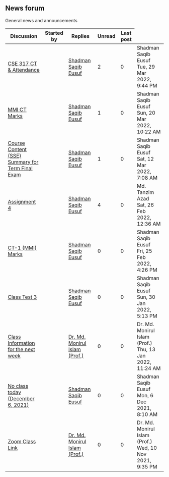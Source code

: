 <h2>News forum</h2>General news and announcements

<br />
<table><thead><tr><th>Discussion</th><th>Started by</th><th>Replies</th><th>Unread<a href="https://moodle.cse.buet.ac.bd/mod/forum/markposts.php?f=782&mark=read&returnpage=view.php"></a></th><th>Last post</th></tr></thead><tbody>
<tr><td><a href="CSE%20317%20CT%20%26%20Attendance">CSE 317 CT & Attendance</a></td>
<td><a href="https://moodle.cse.buet.ac.bd/user/view.php?id=1531&course=648"></a></td>
<td><a href="https://moodle.cse.buet.ac.bd/user/view.php?id=1531&course=648">Shadman Saqib Eusuf</a></td>
<td>2</td>
<td>0</td>
<td>Shadman Saqib Eusuf<br />Tue, 29 Mar 2022, 9:44 PM</td>
</tr>
<tr><td><a href="MMI%20CT%20Marks">MMI CT Marks</a></td>
<td><a href="https://moodle.cse.buet.ac.bd/user/view.php?id=1531&course=648"></a></td>
<td><a href="https://moodle.cse.buet.ac.bd/user/view.php?id=1531&course=648">Shadman Saqib Eusuf</a></td>
<td>1</td>
<td>0</td>
<td>Shadman Saqib Eusuf<br />Sun, 20 Mar 2022, 10:22 AM</td>
</tr>
<tr><td><a href="Course%20Content%20%28SSE%29%20Summary%20for%20Term%20Final%20Exam">Course Content (SSE) Summary for Term Final Exam</a></td>
<td><a href="https://moodle.cse.buet.ac.bd/user/view.php?id=1531&course=648"></a></td>
<td><a href="https://moodle.cse.buet.ac.bd/user/view.php?id=1531&course=648">Shadman Saqib Eusuf</a></td>
<td>1</td>
<td>0</td>
<td>Shadman Saqib Eusuf<br />Sat, 12 Mar 2022, 7:08 AM</td>
</tr>
<tr><td><a href="Assignment%204">Assignment 4</a></td>
<td><a href="https://moodle.cse.buet.ac.bd/user/view.php?id=1531&course=648"></a></td>
<td><a href="https://moodle.cse.buet.ac.bd/user/view.php?id=1531&course=648">Shadman Saqib Eusuf</a></td>
<td>4</td>
<td>0</td>
<td>Md. Tanzim Azad<br />Sat, 26 Feb 2022, 12:36 AM</td>
</tr>
<tr><td><a href="CT-1%20%28MMI%29%20Marks">CT-1 (MMI) Marks</a></td>
<td><a href="https://moodle.cse.buet.ac.bd/user/view.php?id=1531&course=648"></a></td>
<td><a href="https://moodle.cse.buet.ac.bd/user/view.php?id=1531&course=648">Shadman Saqib Eusuf</a></td>
<td>0</td>
<td>0</td>
<td>Shadman Saqib Eusuf<br />Fri, 25 Feb 2022, 4:26 PM</td>
</tr>
<tr><td><a href="Class%20Test%203">Class Test 3</a></td>
<td><a href="https://moodle.cse.buet.ac.bd/user/view.php?id=1531&course=648"></a></td>
<td><a href="https://moodle.cse.buet.ac.bd/user/view.php?id=1531&course=648">Shadman Saqib Eusuf</a></td>
<td>0</td>
<td>0</td>
<td>Shadman Saqib Eusuf<br />Sun, 30 Jan 2022, 5:13 PM</td>
</tr>
<tr><td><a href="Class%20Information%20for%20the%20next%20week">Class Information for the next week</a></td>
<td><a href="https://moodle.cse.buet.ac.bd/user/view.php?id=26&course=648"></a></td>
<td><a href="https://moodle.cse.buet.ac.bd/user/view.php?id=26&course=648">Dr. Md. Monirul Islam (Prof.)</a></td>
<td>0</td>
<td>0</td>
<td>Dr. Md. Monirul Islam (Prof.)<br />Thu, 13 Jan 2022, 11:24 AM</td>
</tr>
<tr><td><a href="No%20class%20today%20%28December%206%2C%202021%29">No class today (December 6, 2021)</a></td>
<td><a href="https://moodle.cse.buet.ac.bd/user/view.php?id=1531&course=648"></a></td>
<td><a href="https://moodle.cse.buet.ac.bd/user/view.php?id=1531&course=648">Shadman Saqib Eusuf</a></td>
<td>0</td>
<td>0</td>
<td>Shadman Saqib Eusuf<br />Mon, 6 Dec 2021, 8:10 AM</td>
</tr>
<tr><td><a href="Zoom%20Class%20Link">Zoom Class Link</a></td>
<td><a href="https://moodle.cse.buet.ac.bd/user/view.php?id=26&course=648"></a></td>
<td><a href="https://moodle.cse.buet.ac.bd/user/view.php?id=26&course=648">Dr. Md. Monirul Islam (Prof.)</a></td>
<td>0</td>
<td>0</td>
<td>Dr. Md. Monirul Islam (Prof.)<br />Wed, 10 Nov 2021, 9:35 PM</td>
</tr>
</tbody></table>

